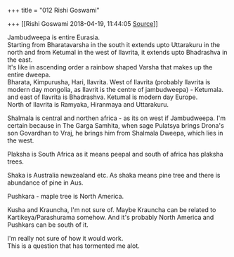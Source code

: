 +++
title = "012 Rishi Goswami"

+++
[[Rishi Goswami	2018-04-19, 11:44:05 [Source](https://groups.google.com/g/bvparishat/c/aM8sihKDmsI)]]



Jambudweepa is entire Eurasia.  
Starting from Bharatavarsha in the south it extends upto Uttarakuru in the north and from Ketumal in the west of Ilavrita, it extends upto Bhadrashva in the east.  
It's like in ascending order a rainbow shaped Varsha that makes up the entire dweepa.  
Bharata, Kimpurusha, Hari, Ilavrita. West of Ilavrita (probably Ilavrita is modern day mongolia, as Ilavrit is the centre of jambudweepa) - Ketumala. and east of Ilavrita is Bhadrashva. Ketumal is modern day Europe.  
North of Ilavrita is Ramyaka, Hiranmaya and Uttarakuru.

Shalmala is central and northen africa - as its on west if Jambudweepa. I'm certain because in The Garga Samhita, when sage Pulatsya brings Drona's son Govardhan to Vraj, he brings him from Shalmala Dweepa, which lies in the west.

Plaksha is South Africa as it means peepal and south of africa has plaksha trees.

Shaka is Australia newzealand etc. As shaka means pine tree and there is abundance of pine in Aus.

Pushkara - maple tree is North America.

Kusha and Krauncha, I'm not sure of. Maybe Krauncha can be related to Kartikeya/Parashurama somehow. And it's probably North America and Pushkars can be south of it.

I'm really not sure of how it would work.  
This is a question that has tormented me alot.

